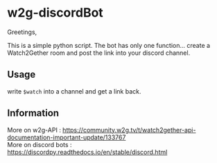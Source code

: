 # w2g-discordBot
Greetings,

This is a simple python script. The bot has only one function... create a Watch2Gether room and post the link into your discord channel.

## Usage
write ```$watch``` into a channel and get a link back.

## Information
More on w2g-API : https://community.w2g.tv/t/watch2gether-api-documentation-important-update/133767 <br>
More on discord bots : https://discordpy.readthedocs.io/en/stable/discord.html
